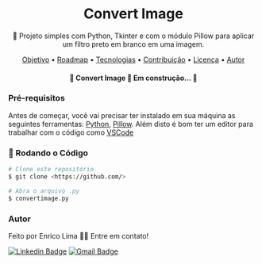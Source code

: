 <h1 align="center">Convert Image</h1>

<p align="center">🚀 Projeto simples com Python, Tkinter e com o módulo Pillow para aplicar um filtro preto em branco em uma imagem.</p>

<p align="center">
 <a href="#objetivo">Objetivo</a> •
 <a href="#roadmap">Roadmap</a> • 
 <a href="#tecnologias">Tecnologias</a> • 
 <a href="#contribuicao">Contribuição</a> • 
 <a href="#licenc-a">Licença</a> • 
 <a href="#autor">Autor</a>
</p>

<h4 align="center"> 
	🚧  Convert Image 🚀 Em construção...  🚧
</h4>

### Pré-requisitos

Antes de começar, você vai precisar ter instalado em sua máquina as seguintes ferramentas:
[Python](https://www.python.org/downloads/), [Pillow](https://pillow.readthedocs.io/en/stable/installation.html). 
Além disto é bom ter um editor para trabalhar com o código como [VSCode](https://code.visualstudio.com/)

### 🎲 Rodando o Código

```bash
# Clone este repositório
$ git clone <https://github.com/>

# Abra o arquivo .py
$ convertimage.py
```
### Autor

Feito por Enrico Lima 👋🏽 Entre em contato!

[![Linkedin Badge](https://img.shields.io/badge/-Enrico-blue?style=flat-square&logo=Linkedin&logoColor=white&link=https://www.linkedin.com/in/enrico-lima-170b3862/)](https://www.linkedin.com/in/enrico-lima-170b3862/) 
[![Gmail Badge](https://img.shields.io/badge/-enricolima.eng@gmail.com-c14438?style=flat-square&logo=Gmail&logoColor=white&link=mailto:enricolima.eng@gmail.com)](mailto:enricolima.eng.com)
